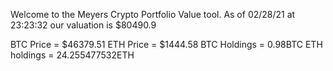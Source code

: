 Welcome to the Meyers Crypto Portfolio Value tool. 
As of 02/28/21 at 23:23:32 our valuation is $80490.9 

BTC Price = $46379.51
 ETH Price = $1444.58
BTC Holdings = 0.98BTC
 ETH holdings = 24.255477532ETH 
